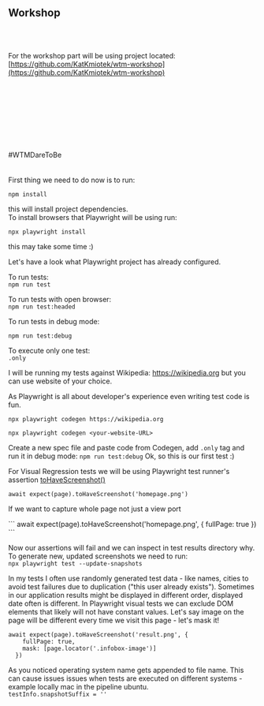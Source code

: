 
## Workshop
<br>
<br>

For the workshop part will be using project located: 
[https://github.com/KatKmiotek/wtm-workshop](https://github.com/KatKmiotek/wtm-workshop)  
<br>
<br>
<br>
<br>
<br>
<br>
<br>
<br>
<div className='tag'>#WTMDareToBe</div>
<br>
<br>
First thing we need to do now is to run:  
  
```
npm install
```   
  
this will install project dependencies.  
To install browsers that Playwright will be using run:  
  
```
npx playwright install
```   
  
this may take some time :)  


Let's have a look what Playwright project has already configured.

  
  
  
To run tests:  
```npm run test```

To run tests with open browser:  
``` npm run test:headed ```  
   
To run tests in debug mode:  
```
npm run test:debug 
```  
  
To execute only one test:  
```.only ```  
  

I will be running my tests against Wikipedia: https://wikipedia.org but you can use website of your choice.  
  
As Playwright is all about developer's experience even writing test code is fun.  

```npx playwright codegen https://wikipedia.org```  

  
```npx playwright codegen <your-website-URL>```

Create a new spec file and paste code from Codegen, add `.only` tag and run it in debug mode: `npm run test:debug`
Ok, so this is our first test :)  
  

For Visual Regression tests we will be using Playwright test runner's assertion [toHaveScreenshot()](https://playwright.dev/docs/api/class-pageassertions#page-assertions-to-have-screenshot-1)    

```await expect(page).toHaveScreenshot('homepage.png')```  

If we want to capture whole page not just a view port  
<div>
```
await expect(page).toHaveScreenshot('homepage.png', {
    fullPage: true
  })
```
</div>

Now our assertions will fail and we can inspect in test results directory why.  
To generate new, updated screenshots we need to run:  
```npx playwright test --update-snapshots``` 
  


In my tests I often use randomly generated test data - like names, cities to avoid test failures due to duplication ("this user already exists"). Sometimes in our application results might be displayed in different order, displayed date often is different. In Playwright visual tests we can exclude DOM elements that likely will not have constant values. Let's say image on the page will be different every time we visit this page - let's mask it!  
    
```
await expect(page).toHaveScreenshot('result.png', {
    fullPage: true,
    mask: [page.locator('.infobox-image')]
  })
 ```   

As you noticed operating system name gets appended to file name. This can cause issues issues when tests are executed on different systems - example locally mac in the pipeline ubuntu.  
```testInfo.snapshotSuffix = ''``` 

